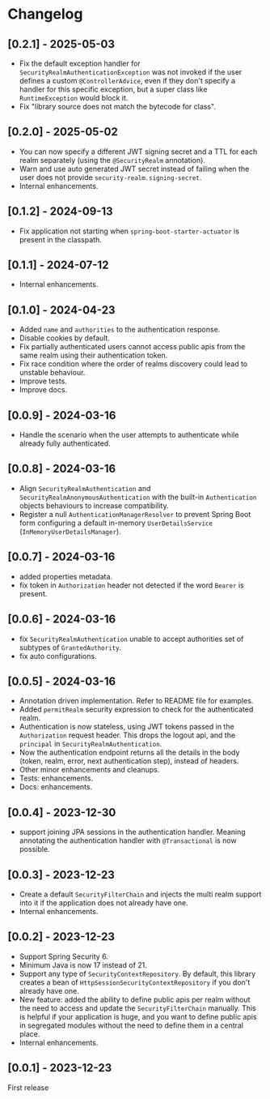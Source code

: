 # Changelog

## [0.2.1] - 2025-05-03

- Fix the default exception handler for `SecurityRealmAuthenticationException` was not invoked if the user defines a custom `@ControllerAdvice`, even if they
  don't specify a handler for this specific exception, but a super class like `RuntimeException` would block it.
- Fix "library source does not match the bytecode for class".

## [0.2.0] - 2025-05-02

- You can now specify a different JWT signing secret and a TTL for each realm separately (using the `@SecurityRealm` annotation).
- Warn and use auto generated JWT secret instead of failing when the user does not provide `security-realm.signing-secret`.
- Internal enhancements.

## [0.1.2] - 2024-09-13

- Fix application not starting when `spring-boot-starter-actuator` is present in the classpath.

## [0.1.1] - 2024-07-12

- Internal enhancements.

## [0.1.0] - 2024-04-23

- Added `name` and `authorities` to the authentication response.
- Disable cookies by default.
- Fix partially authenticated users cannot access public apis from the same realm using their authentication token.
- Fix race condition where the order of realms discovery could lead to unstable behaviour.
- Improve tests.
- Improve docs.

## [0.0.9] - 2024-03-16

- Handle the scenario when the user attempts to authenticate while already fully authenticated.

## [0.0.8] - 2024-03-16

- Align `SecurityRealmAuthentication` and `SecurityRealmAnonymousAuthentication` with the built-in `Authentication` objects behaviours to increase
  compatibility.
- Register a null `AuthenticationManagerResolver` to prevent Spring Boot form configuring a default
  in-memory `UserDetailsService` (`InMemoryUserDetailsManager`).

## [0.0.7] - 2024-03-16

- added properties metadata.
- fix token in `Authorization` header not detected if the word `Bearer` is present.

## [0.0.6] - 2024-03-16

- fix `SecurityRealmAuthentication` unable to accept authorities set of subtypes of `GrantedAuthority`.
- fix auto configurations.

## [0.0.5] - 2024-03-16

- Annotation driven implementation. Refer to README file for examples.
- Added `permitRealm` security expression to check for the authenticated realm.
- Authentication is now stateless, using JWT tokens passed in the `Authorization` request header. This drops the logout api, and the `principal` in
  `SecurityRealmAuthentication`.
- Now the authentication endpoint returns all the details in the body (token, realm, error, next authentication step), instead of headers.
- Other minor enhancements and cleanups.
- Tests: enhancements.
- Docs: enhancements.

## [0.0.4] - 2023-12-30

- support joining JPA sessions in the authentication handler. Meaning annotating the authentication handler with `@Transactional` is now possible.

## [0.0.3] - 2023-12-23

- Create a default `SecurityFilterChain` and injects the multi realm support into it if the application does not already have one.
- Internal enhancements.

## [0.0.2] - 2023-12-23

- Support Spring Security 6.
- Minimum Java is now 17 instead of 21.
- Support any type of `SecurityContextRepository`. By default, this library creates a bean of `HttpSessionSecurityContextRepository` if you don't already have
  one.
- New feature: added the ability to define public apis per realm without the need to access and update the `SecurityFilterChain` manually.
  This is helpful if your application is huge, and you want to define public apis in segregated modules without the need to define them in a central place.
- Internal enhancements.

## [0.0.1] - 2023-12-23

First release

